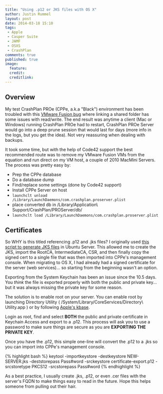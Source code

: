 ```yaml
---
title: "Using .p12 or JKS files with OS X"
author: Justin Rummel
layout: post
date: 2014-03-18 15:10
tags: 
 - Apple
 - Casper Suite
 - JAMF
 - OSXS
 - CrashPlan
comments: true
published: true
image:
  feature:
  credit:
  creditlink:
---
```

## Overview
My test CrashPlan PROe (CPPe, a.k.a "Black") environment has been troubled with this [VMware Fusion bug][vmware] where linking a shared folder has some issues with read/write.  The end result was anytime a client (Mac or Windows) running CrashPlan PROe had to restart, CrashPlan PROe Server would go into a deep prune session that would last for days (more info in the logs, but you get the idea).  Not very reassuring when dealing with backups.

It took some time, but with the help of Code42 support the best recommended route was to remove my VMware Fusion VMs from the equation and run direct on my VM host, a couple of 2010 MacMini Servers.  The process was pretty easy by:

-	Prep the CPPe database
-	Do a database dump
-	Find/replace some settings (done by Code42 support)
-	Install CPPe Server on host
-	```launchclt unload /Library/LaunchDaemons/com.crashplan.proserver.plist```
-	place converted db in /Library/Application\ Support/CrashPlan/PROServer/db/
-	```launchclt load /Library/LaunchDaemons/com.crashplan.proserver.plist```

## Certificates
So WHY is this titled referencing .p12 and .jks files?  I originally used [this script to generate JKS files][SSLJKS] in Ubuntu Server.  This allowed me to create the JKS, import the RootCA, IntermediateCA, CSR, and then finally copy the signed cert to a single file that was then imported into CPPe's management console.  When migrating to OS X, I had already had a signed certificate for the server (web services)... so starting from the beginning wasn't an option.

Exporting from the System Keychain has been an issue since the 10.5 days.  You *think* the file is exported properly with both the public and private key... but it was always missing the private key for some reason.

The solution is to enable root on your server.  You can enable root by launching Directory Utility ( /System/Library/CoreServices/Directory\ Utility.app ) or by following [Apple's kbase][ht1528].

Login as root, find and select **BOTH** the public and private certificate in Keychain Access and export to a .p12.  This process will ask you to use a password to make sure things are secure as you are **EXPORTING THE PRIVATE KEY**.

Once you have the .p12, this simple one-line will convert the .p12 to a .jks so you can import into CPPe's management console.

{% highlight bash %}
keytool -importkeystore -destkeystore NEW-SERVER.jks -deststorepass Pass#word -srckeystore certificate-export.p12 -srcstoretype PKCS12 -srcstorepass Pass#word
{% endhighlight %}

As a best practice, I usually create .jks, .p12, or even .cer files with the server's FQDN to make things easy to read in the future.  Hope this helps someone from pulling out their hair.


[vmware]: https://communities.vmware.com/message/2276614
[SSLJKS]: https://github.com/stonyrivertech/SRT-Public/blob/master/General/Ubuntu-SSLCert-jks.sh
[ht1528]: http://support.apple.com/kb/ht1528
